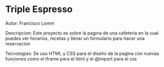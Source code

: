 # Triple Espresso

Autor: Francisco Lomm

Descripcion: Este proyecto es sobre la pagina de una cafeteria en la cual puedes ver horarios, recetas y llenar un formulario para hacer una reservacion

Tecnologias:
Se uso HTML y CSS para el diseño de la pagina con nuevas funciones como el iframe para el html y el @import para el css
